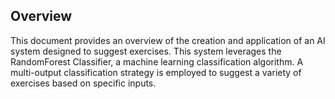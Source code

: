 ## Overview

This document provides an overview of the creation and application of an AI system designed to suggest exercises. This system leverages the RandomForest Classifier, a machine learning classification algorithm. A multi-output classification strategy is employed to suggest a variety of exercises based on specific inputs.